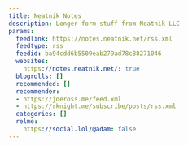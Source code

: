 ```yaml
---
title: Neatnik Notes
description: Longer-form stuff from Neatnik LLC
params:
  feedlink: https://notes.neatnik.net/rss.xml
  feedtype: rss
  feedid: ba94cdd6b5509eab279ad78c88271046
  websites:
    https://notes.neatnik.net/: true
  blogrolls: []
  recommended: []
  recommender:
  - https://joeross.me/feed.xml
  - https://rknight.me/subscribe/posts/rss.xml
  categories: []
  relme:
    https://social.lol/@adam: false
---
```

